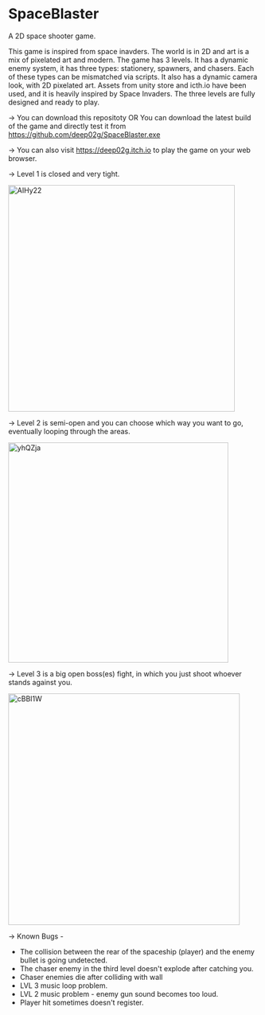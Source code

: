 # SpaceBlaster
A 2D space shooter game.

This game is inspired from space inavders. The world is in 2D and art is a mix of pixelated art and modern. 
The game has 3 levels.  It has a dynamic enemy system, it has three types: stationery, spawners, and chasers. Each of these types can be mismatched via scripts.
It also has a dynamic camera look, with 2D pixelated art. Assets from unity store and icth.io have been used, and it is heavily inspired by Space Invaders.
The three levels are fully designed and ready to play.

-> You can download this repositoty OR You can download the latest build of the game and directly test it from https://github.com/deep02g/SpaceBlaster.exe 

-> You can also visit https://deep02g.itch.io to play the game on your web browser. 




-> Level 1 is closed and very tight.
 

<img width="455" alt="AIHy22" src="https://github.com/deep02g/SpaceBlaster.exe/assets/63899250/21814365-60ff-483b-af28-f40ee176065a">


-> Level 2 is semi-open and you can choose which way you want to go, eventually looping through the areas.  

<img width="442" alt="yhQZja" src="https://github.com/deep02g/SpaceBlaster.exe/assets/63899250/26c4e207-5ecf-4089-8a36-5e91ada146b6">



-> Level 3 is a big open boss(es) fight, in which you just shoot whoever stands against you. 

<img width="465" alt="cBBI1W" src="https://github.com/deep02g/SpaceBlaster.exe/assets/63899250/0faf0124-58c7-46c2-abea-4aa473e82140">



-> Known Bugs - 

 - The collision between the rear of the spaceship (player) and the enemy bullet is going undetected. 
 - The chaser enemy in the third level doesn't explode after catching you.
 - Chaser enemies die after colliding with wall
 - LVL 3 music loop problem.
 - LVL 2 music problem - enemy gun sound becomes too loud.
 - Player hit sometimes doesn't register. 







